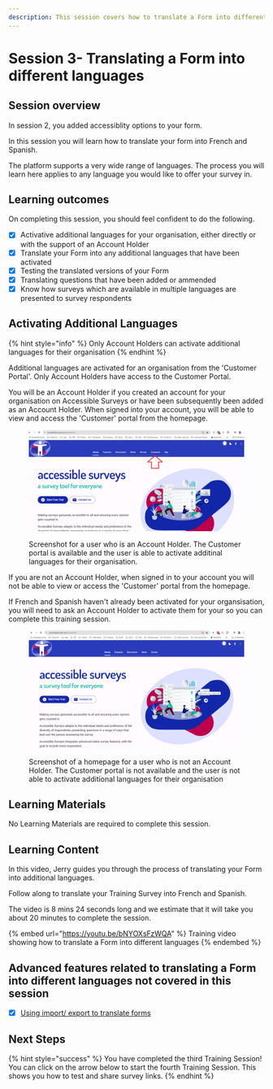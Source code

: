 ```yaml
---
description: This session covers how to translate a Form into different languages
---
```


# Session 3- Translating a Form into different languages

## Session overview

In session 2, you added accessiblity options to your form. &#x20;

In this session you will learn how to translate your form into French and Spanish. &#x20;

The platform supports a very wide range of languages.  The process you will learn here applies to any language you would like to offer your survey in.

## Learning outcomes

On completing this session, you should feel confident to do the following.

* [x] Activative additional languages for your organisation, either directly or with the support of an Account Holder
* [x] Translate your Form into any additional  languages that have been activated
* [x] Testing the translated versions of your Form
* [x] Translating questions that have been added or ammended
* [x] Know how surveys which are available in multiple languages are presented to survey respondents

## Activating Additional Languages

{% hint style="info" %}
Only Account Holders can activate additional languages for their organisation
{% endhint %}

Additional languages are activated for an organisation from the 'Customer Portal'.  Only Account Holders have access to the Customer Portal.

You will be an Account Holder if you created an account for your organisation on Accessible Surveys or have been subsequently been added as an Account Holder.  When signed into your account, you will be able to view and access the 'Customer' portal from the homepage.

<figure><img src="../.gitbook/assets/image (2) (1) (1) (1).png" alt=""><figcaption><p>Screenshot for a user who is an Account Holder.  The Customer portal is available and the user is able to activate additinal languages for their organisation.</p></figcaption></figure>

If you are not an Account Holder, when signed in to your account you will not be able to view or access the 'Customer' portal from the homepage. &#x20;

If French and Spanish haven't already been activated for your organsisation, you will need to ask an Account Holder to activate them for your so you can complete this training session. &#x20;

<figure><img src="../.gitbook/assets/image (1) (1) (1) (1) (1) (1).png" alt=""><figcaption><p>Screenshot of a homepage for a user who is not an Account Holder.  The Customer portal is not available and the user is not able to activate additional languages for their organisation</p></figcaption></figure>

## Learning Materials

No Learning Materials are required to complete this session.   &#x20;

## Learning Content

In this video, Jerry guides you through the process of translating your Form into additional languages.

Follow along to translate your Training Survey into French and Spanish.

The video is 8 mins 24 seconds long and we estimate that it will take you about 20 minutes to complete the session.

{% embed url="https://youtu.be/bNYOXsFzWQA" %}
Training video showing how to translate a Form into different languages
{% endembed %}

## Advanced features related to translating a Form into different languages not covered in this session

* [x] [Using import/ export to translate forms](../guidance-notes/survey-app/form-editor/using-import-export-to-translate-forms.md)

## Next Steps

{% hint style="success" %}
You have completed the third Training Session!  You can click on the arrow below to start the fourth Training Session.  This shows you how to test and share survey links.
{% endhint %}
